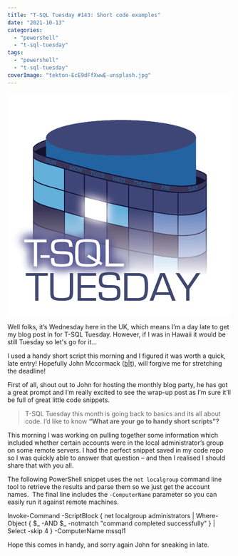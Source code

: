 ```yaml
---
title: "T-SQL Tuesday #143: Short code examples"
date: "2021-10-13"
categories: 
  - "powershell"
  - "t-sql-tuesday"
tags: 
  - "powershell"
  - "t-sql-tuesday"
coverImage: "tekton-EcE9dFfXwwE-unsplash.jpg"
---
```


[![T-SQL Tuesday Logo](images/tsqltues.png)](https://johnmccormack.it/2021/10/t-sql-tuesday-143-short-code-examples/)

Well folks, it’s Wednesday here in the UK, which means I’m a day late to get my blog post in for T-SQL Tuesday. However, if I was in Hawaii it would be still Tuesday so let's go for it...

I used a handy short script this morning and I figured it was worth a quick, late entry! Hopefully John Mccormack ([b](https://johnmccormack.it/)|[t](https://twitter.com/actualjohn)), will forgive me for stretching the deadline!

First of all, shout out to John for hosting the monthly blog party, he has got a great prompt and I’m really excited to see the wrap-up post as I’m sure it’ll be full of great little code snippets.

> T-SQL Tuesday this month is going back to basics and its all about code. I’d like to know **“What are your go to handy short scripts”?**

This morning I was working on pulling together some information which included whether certain accounts were in the local administrator’s group on some remote servers. I had the perfect snippet saved in my code repo so I was quickly able to answer that question – and then I realised I should share that with you all.

The following PowerShell snippet uses the `net localgroup` command line tool to retrieve the results and parse them so we just get the account names.  The final line includes the `-ComputerName` parameter so you can easily run it against remote machines.

Invoke-Command -ScriptBlock { net localgroup administrators | 
    Where-Object { $\_ -AND $\_ -notmatch "command completed successfully" } |
    Select -skip 4
} -ComputerName mssql1

Hope this comes in handy, and sorry again John for sneaking in late.
